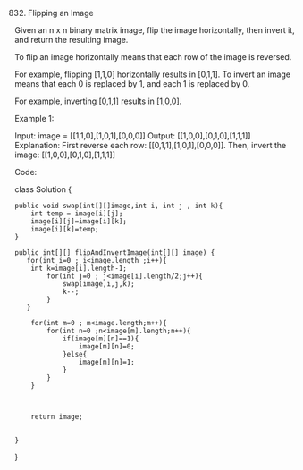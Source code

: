 832. Flipping an Image

Given an n x n binary matrix image, flip the image horizontally, then invert it, and return the resulting image.

To flip an image horizontally means that each row of the image is reversed.

For example, flipping [1,1,0] horizontally results in [0,1,1].
To invert an image means that each 0 is replaced by 1, and each 1 is replaced by 0.

For example, inverting [0,1,1] results in [1,0,0].
 

Example 1:

Input: image = [[1,1,0],[1,0,1],[0,0,0]]
Output: [[1,0,0],[0,1,0],[1,1,1]]
Explanation: First reverse each row: [[0,1,1],[1,0,1],[0,0,0]].
Then, invert the image: [[1,0,0],[0,1,0],[1,1,1]]

Code:

class Solution {

    public void swap(int[][]image,int i, int j , int k){
        int temp = image[i][j];
        image[i][j]=image[i][k];
        image[i][k]=temp;
    }

    public int[][] flipAndInvertImage(int[][] image) {
       for(int i=0 ; i<image.length ;i++){
        int k=image[i].length-1;
            for(int j=0 ; j<image[i].length/2;j++){
                swap(image,i,j,k);
                k--;
            }
       }

        for(int m=0 ; m<image.length;m++){
            for(int n=0 ;n<image[m].length;n++){
                if(image[m][n]==1){
                    image[m][n]=0;
                }else{
                    image[m][n]=1;
                }
            }
        }



        return image;


    }


}